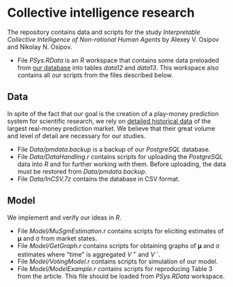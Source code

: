 # Collective intelligence research
The repository contains data and scripts for the study _Interpretable Collective Intelligence of Non-rational Human Agents_ by Alexey V. Osipov and Nikolay N. Osipov.
* File _PSys.RData_ is an _R_ workspace that contains some data preloaded from [our database](https://github.com/nicknick85/Prediction-Systems-Research/tree/master/Data) into tables _data12_ and _data13_. This workspace also contains all our scripts from the files described below.
## Data
In spite of the fact that our goal is the creation of a play-money prediction system for scientific research, we rely on [detailed historical data](https://github.com/nicknick85/Prediction-Systems-Research/tree/master/Data) of the largest real-money prediction market. We believe that their great volume and level of detail are necessary for our studies.
* File _Data/pmdata.backup_ is a backup of our _PostgreSQL_ database.
* File _Data/DataHandling.r_ contains scripts for uploading the _PostgreSQL_ data into _R_ and for further working with them. Before uploading, the data must be restored from _Data/pmdata.backup_.
* File _Data/InCSV.7z_ contains the database in CSV format.
## Model
We implement and verify our ideas in _R_.
* File _Model/MuSgmEstimation.r_ contains scripts for eliciting estimates of __&mu;__ and &sigma; from market states.
* File _Model/GetGraph.r_ contains scripts for obtaining graphs of __&mu;__ and &sigma; estimates where "time" is aggregated _V_<sup> +</sup> and&nbsp;_V_<sup> -</sup>.
* File _Model/VotingModel.r_ contains scripts for simulation of our model.
* File _Model/ModelExample.r_ contains scripts for reproducing Table 3 from the article. This file should be loaded from _PSys.RData_ workspace.
